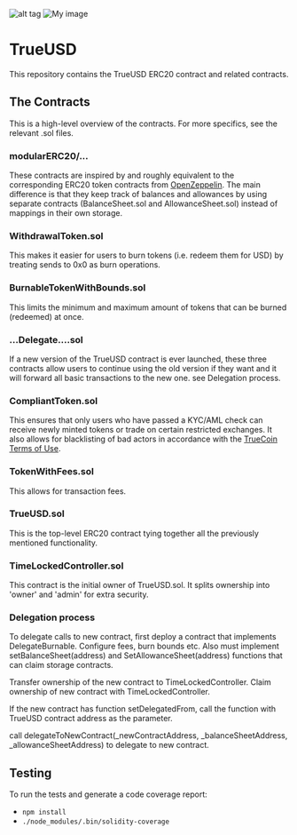 ![alt tag](https://raw.github.com/trusttoken/trueUSD/readMe/logo.png)
![My image](terryli0095.github.com/readmeFormat/1_kQfd9XpOQmBbOmsCAPVSMw.png)


# TrueUSD

This repository contains the TrueUSD ERC20 contract and related contracts.

## The Contracts

This is a high-level overview of the contracts. For more specifics, see the relevant .sol files.

### modularERC20/...

These contracts are inspired by and roughly equivalent to the corresponding ERC20
token contracts from [OpenZeppelin](https://openzeppelin.org/). The main difference is
that they keep track of balances and allowances by using separate contracts (BalanceSheet.sol
and AllowanceSheet.sol) instead of mappings in their own storage.

### WithdrawalToken.sol

This makes it easier for users to burn tokens (i.e. redeem them for USD) by treating sends to 0x0 as
burn operations.

### BurnableTokenWithBounds.sol

This limits the minimum and maximum amount of tokens that can be burned (redeemed) at once.

### ...Delegate....sol

If a new version of the TrueUSD contract is ever launched, these three contracts allow users
to continue using the old version if they want and it will forward all basic transactions to the new one.
see Delegation process.

### CompliantToken.sol

This ensures that only users who have passed a KYC/AML check can receive newly minted tokens or
trade on certain restricted exchanges. It also allows for blacklisting of bad actors in accordance
with the [TrueCoin Terms of Use](https://www.trusttoken.com/trueusd/terms-of-use).

### TokenWithFees.sol

This allows for transaction fees.

### TrueUSD.sol

This is the top-level ERC20 contract tying together all the previously mentioned functionality.

### TimeLockedController.sol

This contract is the initial owner of TrueUSD.sol. It splits ownership into 'owner' and 'admin'
for extra security.


### Delegation process

To delegate calls to new contract, first deploy a contract that implements DelegateBurnable. Configure fees, burn bounds etc.
Also must implement setBalanceSheet(address) and SetAllowanceSheet(address) functions that can claim storage contracts.


Transfer ownership of the new contract to TimeLockedController. Claim ownership of new contract with TimeLockedController.

If the new contract has function setDelegatedFrom, call the function with TrueUSD contract address as the parameter.

call delegateToNewContract(_newContractAddress, _balanceSheetAddress, _allowanceSheetAddress) to delegate to new contract.


## Testing

To run the tests and generate a code coverage report:

- `npm install`
- `./node_modules/.bin/solidity-coverage`
